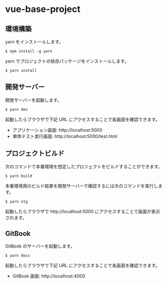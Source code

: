 # vue-base-project

## 環境構築

yarn をインストールします。

```console
$ npm install -g yarn
```

yarn でプロジェクトの依存パッケージをインストールします。

```console
$ yarn install
```

## 開発サーバー

開発サーバーを起動します。

```console
$ yarn dev
```

起動したらブラウザで下記 URL にアクセスすることで各画面を確認できます。

- アプリケーション画面: http://localhost:5000
- 単体テスト実行画面: http://localhost:5000/test.html

## プロジェクトビルド

次のコマンドで本番環境を想定したプロジェクトをビルドすることができます。

```console
$ yarn build
```

本番環境用のビルド結果を開発サーバーで確認するには次のコマンドを実行します。

```console
$ yarn stg
```

起動したらブラウザで http://localhost:5000 にアクセスすることで画面が表示されます。

## GitBook

GitBook のサーバーを起動します。

```console
$ yarn docs
```

起動したらブラウザで下記 URL にアクセスすることで各画面を確認できます。

- GitBook 画面: http://localhost:4000
